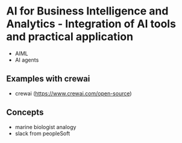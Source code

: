 

# AI for Business Intelligence and Analytics - Integration of AI tools and practical application

* AIML 
* AI agents

## Examples with crewai

* crewai (https://www.crewai.com/open-source)

## Concepts

* marine biologist analogy
* slack from peopleSoft

